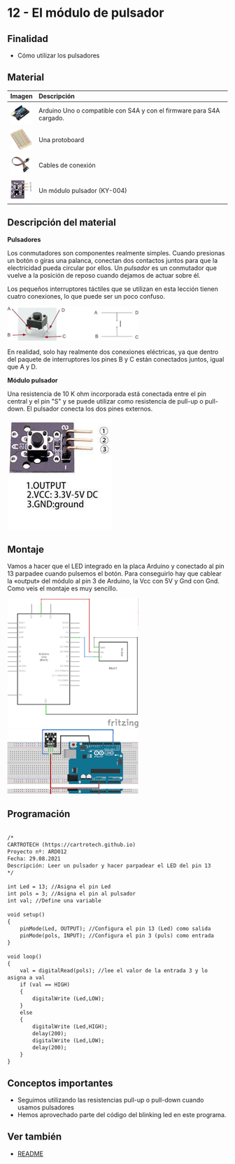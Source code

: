 # 12 - El módulo de pulsador

## Finalidad

- Cómo utilizar los pulsadores

## Material

|                                 Imagen                                 | Descripción                                                           |
| :--------------------------------------------------------------------: | :------------------------------------------------------------------- |
|   <img src="./../imatges/mat/mat_unor3.png" width="50" height="50">    | Arduino Uno o compatible con S4A y con el firmware para S4A cargado. |
| <img src="./../imatges/mat/mat_protoboard.png" width="50" height="50"> | Una protoboard                                                       |
|   <img src="./../imatges/mat/mat_cables.png" width="50" height="50">   | Cables de conexión                                                   |
|   <img src="./../imatges/mat/mat_KY-004.png" width="50" height="50">   | Un módulo pulsador (KY-004)                                           |

## Descripción del material

**Pulsadores**

Los conmutadores son componentes realmente simples. Cuando presionas un botón o giras una palanca, conectan dos contactos juntos para que la electricidad pueda circular por ellos. Un _pulsador_ es un conmutador que vuelve a la posición de reposo cuando dejamos de actuar sobre él.

Los pequeños interruptores táctiles que se utilizan en esta lección tienen cuatro conexiones, lo que puede ser un poco confuso.

![Pulsador y esquema](../imatges/ard/ard_12_01.png)

En realidad, solo hay realmente dos conexiones eléctricas, ya que dentro del paquete de interruptores los pines B y C están conectados juntos, igual que A y D.

**Módulo pulsador**

Una resistencia de 10 K ohm incorporada está conectada entre el pin central y el pin "S" y se puede utilizar como resistencia de pull-up o pull-down. El pulsador conecta los dos pines externos.

![Módulo pulsador](../imatges/ard/ard_12_02.png)

## Montaje

Vamos a hacer que el LED integrado en la placa Arduino y conectado al pin 13 parpadee cuando pulsemos el botón. Para conseguirlo hay que cablear la «output» del módulo al pin 3 de Arduino, la Vcc con 5V y Gnd con Gnd. Como veis el montaje es muy sencillo.

![Esquema eléctrico](../imatges/ard/ard_12_03.png)
![Montaje](../imatges/ard/ard_12_04.png)

## Programación

```Arduino

/*
CARTROTECH (https://cartrotech.github.io)
Proyecto nº: ARD012
Fecha: 29.08.2021
Descripción: Leer un pulsador y hacer parpadear el LED del pin 13
*/

int Led = 13; //Asigna el pin Led
int pols = 3; //Asigna el pin al pulsador
int val; //Define una variable

void setup()
{
    pinMode(Led, OUTPUT); //Configura el pin 13 (Led) como salida
    pinMode(pols, INPUT); //Configura el pin 3 (puls) como entrada
}

void loop()
{
    val = digitalRead(pols); //lee el valor de la entrada 3 y lo asigna a val
    if (val == HIGH)
    {
        digitalWrite (Led,LOW);
    }
    else
    {
        digitalWrite (Led,HIGH);
        delay(200);
        digitalWrite (Led,LOW);
        delay(200);
    }
}
```

## Conceptos importantes

- Seguimos utilizando las resistencias pull-up o pull-down cuando usamos pulsadores
- Hemos aprovechado parte del código del blinking led en este programa.

## Ver también

- [README](../README.md)
